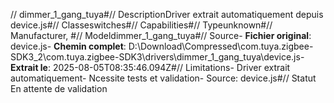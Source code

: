 // dimmer_1_gang_tuya#// DescriptionDriver extrait automatiquement depuis device.js#// Classeswitches#// Capabilities#// Typeunknown#// Manufacturer, #// Modeldimmer_1_gang_tuya#// Source- **Fichier original**: device.js- **Chemin complet**: D:\Download\Compressed\com.tuya.zigbee-SDK3_2\com.tuya.zigbee-SDK3\drivers\dimmer_1_gang_tuya\device.js- **Extrait le**: 2025-08-05T08:35:46.094Z#// Limitations- Driver extrait automatiquement- Ncessite tests et validation- Source: device.js#// Statut En attente de validation